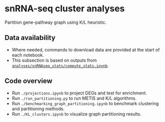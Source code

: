 # snRNA-seq cluster analyses
Partition gene-pathway graph using K/L heuristic.

## Data availability
- Where needed, commands to download data are provided at the start of each notebook.
- This subsection is based on outputs from [`analyses/snRNAseq_stats/compute_stats.ipynb`](https://github.com/djunamay/ABCA7lof2/blob/main/analyses/snRNAseq_stats/compute_stats.ipynb).

## Code overview
- Run `./projections.ipynb` to project DEGs and test for enrichment.
- Run `./run_partitioning.py` to run METIS and K/L algorithms.
- Run `./benchmarking_graph_partitioning.ipynb` to benchmark clustering and partitioning methods.
- Run `./KL_clusters.ipynb` to visualize graph partitioning results.
